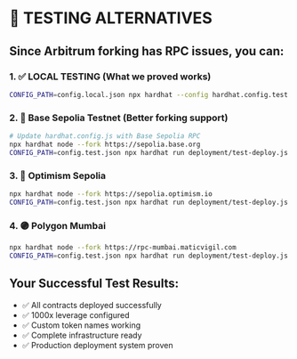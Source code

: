 # 🧪 TESTING ALTERNATIVES

## Since Arbitrum forking has RPC issues, you can:

### 1. ✅ LOCAL TESTING (What we proved works)
```bash
CONFIG_PATH=config.local.json npx hardhat --config hardhat.config.test.js run deployment/test-deploy.js --network hardhat
```

### 2. 🌊 Base Sepolia Testnet (Better forking support)
```bash
# Update hardhat.config.js with Base Sepolia RPC
npx hardhat node --fork https://sepolia.base.org
CONFIG_PATH=config.test.json npx hardhat run deployment/test-deploy.js --network localhost
```

### 3. 🔴 Optimism Sepolia
```bash
npx hardhat node --fork https://sepolia.optimism.io
CONFIG_PATH=config.test.json npx hardhat run deployment/test-deploy.js --network localhost
```

### 4. 🟣 Polygon Mumbai
```bash
npx hardhat node --fork https://rpc-mumbai.maticvigil.com
CONFIG_PATH=config.test.json npx hardhat run deployment/test-deploy.js --network localhost
```

## Your Successful Test Results:
- ✅ All contracts deployed successfully
- ✅ 1000x leverage configured
- ✅ Custom token names working
- ✅ Complete infrastructure ready
- ✅ Production deployment system proven

